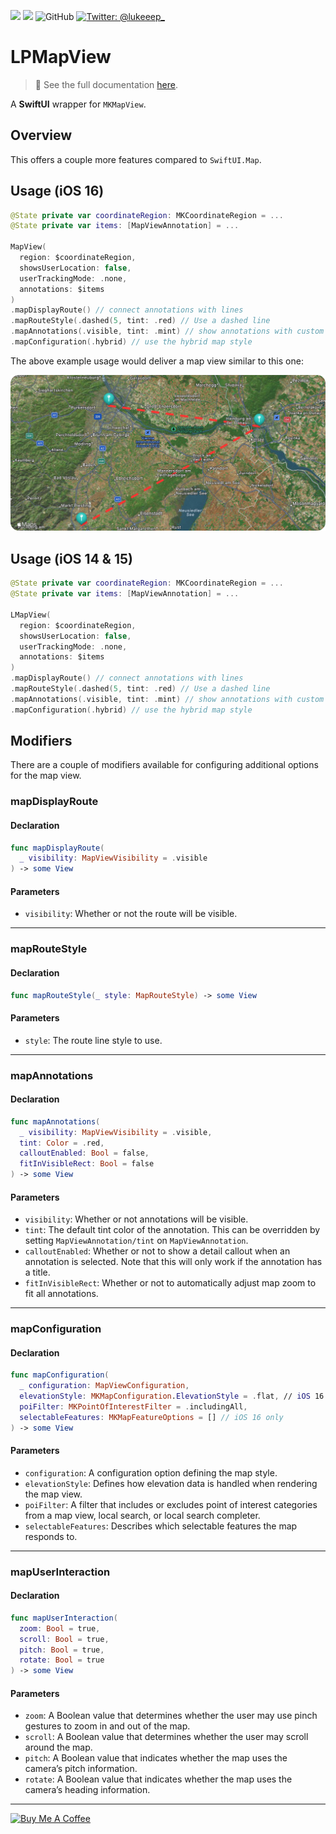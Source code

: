 <p>
  <img src="https://img.shields.io/badge/Swift-5.7-f05318.svg" />
  <img src="https://img.shields.io/badge/iOS->= 14.0-blue.svg" />
  <img alt="GitHub" src="https://img.shields.io/github/license/lukepistrol/lpmapview">
  <a href="https://twitter.com/lukeeep_">
    <img src="https://img.shields.io/badge/Twitter-@lukeeep_-1e9bf0.svg?style=flat" alt="Twitter: @lukeeep_" />
  </a>
</p>

# LPMapView

> 📖 See the full documentation [here](https://lukepistrol.github.io/LPMapView/documentation/lpmapview).

A **SwiftUI** wrapper for `MKMapView`.

## Overview

This offers a couple more features compared to `SwiftUI.Map`.

## Usage (iOS 16)

```swift
@State private var coordinateRegion: MKCoordinateRegion = ...
@State private var items: [MapViewAnnotation] = ...

MapView(
  region: $coordinateRegion, 
  showsUserLocation: false,
  userTrackingMode: .none,
  annotations: $items
)
.mapDisplayRoute() // connect annotations with lines
.mapRouteStyle(.dashed(5, tint: .red) // Use a dashed line
.mapAnnotations(.visible, tint: .mint) // show annotations with custom tint
.mapConfiguration(.hybrid) // use the hybrid map style
```

The above example usage would deliver a map view similar to this one:

![map-preview](./Sources/LPMapView/Documentation.docc/Resources/map-preview.png)

## Usage (iOS 14 & 15)

```swift
@State private var coordinateRegion: MKCoordinateRegion = ...
@State private var items: [MapViewAnnotation] = ...

LMapView(
  region: $coordinateRegion, 
  showsUserLocation: false,
  userTrackingMode: .none,
  annotations: $items
)
.mapDisplayRoute() // connect annotations with lines
.mapRouteStyle(.dashed(5, tint: .red) // Use a dashed line
.mapAnnotations(.visible, tint: .mint) // show annotations with custom tint
.mapConfiguration(.hybrid) // use the hybrid map style
```

## Modifiers

There are a couple of modifiers available for configuring additional
options for the map view.

### mapDisplayRoute

#### Declaration

```swift
func mapDisplayRoute(
  _ visibility: MapViewVisibility = .visible
) -> some View
```

#### Parameters

- `visibility`: Whether or not the route will be visible.

---

### mapRouteStyle

#### Declaration

```swift
func mapRouteStyle(_ style: MapRouteStyle) -> some View
```

#### Parameters

- `style`: The route line style to use.

---

### mapAnnotations

#### Declaration

```swift
func mapAnnotations(
  _ visibility: MapViewVisibility = .visible, 
  tint: Color = .red, 
  calloutEnabled: Bool = false, 
  fitInVisibleRect: Bool = false
) -> some View
```

#### Parameters

- `visibility`: Whether or not annotations will be visible.
- `tint`: The default tint color of the annotation. This can
be overridden by setting ``MapViewAnnotation/tint`` on
``MapViewAnnotation``.
- `calloutEnabled`: Whether or not to show a detail callout
when an annotation is selected. Note that this will only
work if the annotation has a title.
- `fitInVisibleRect`: Whether or not to automatically adjust
map zoom to fit all annotations.

---

### mapConfiguration

#### Declaration

```swift
func mapConfiguration(
  _ configuration: MapViewConfiguration, 
  elevationStyle: MKMapConfiguration.ElevationStyle = .flat, // iOS 16 only
  poiFilter: MKPointOfInterestFilter = .includingAll,
  selectableFeatures: MKMapFeatureOptions = [] // iOS 16 only
) -> some View
```

#### Parameters

- `configuration`: A configuration option defining the map
style.
- `elevationStyle`: Defines how elevation data is handled
when rendering the map view.
- `poiFilter`: A filter that includes or excludes point of
interest categories from a map view, local search, or local
search completer.
- `selectableFeatures`: Describes which selectable features
the map responds to.

---

### mapUserInteraction

#### Declaration

```swift
func mapUserInteraction(
  zoom: Bool = true, 
  scroll: Bool = true, 
  pitch: Bool = true, 
  rotate: Bool = true
) -> some View
```

#### Parameters

- `zoom`: A Boolean value that determines whether the user may
use pinch gestures to zoom in and out of the map.
- `scroll`: A Boolean value that determines whether the user
may scroll around the map.
- `pitch`: A Boolean value that indicates whether the map uses
the camera’s pitch information.
- `rotate`: A Boolean value that indicates whether the map uses
the camera’s heading information.

---

<a href="https://www.buymeacoffee.com/lukeeep" target="_blank">
    <img src="https://cdn.buymeacoffee.com/buttons/v2/default-yellow.png" alt="Buy Me A Coffee" style="height: 60px !important;width: 217px !important;" >
</a>
